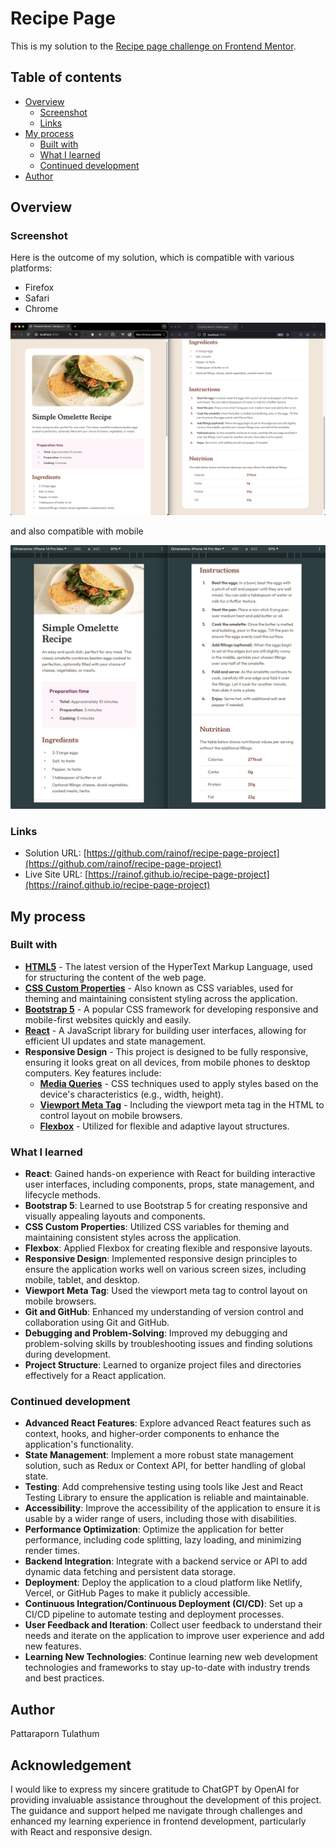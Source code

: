 # Recipe Page

This is my solution to the [Recipe page challenge on Frontend Mentor](https://www.frontendmentor.io/challenges/recipe-page-KiTsR8QQKm).

## Table of contents

- [Overview](#overview)
  - [Screenshot](#screenshot)
  - [Links](#links)
- [My process](#my-process)
  - [Built with](#built-with)
  - [What I learned](#what-i-learned)
  - [Continued development](#continued-development)
- [Author](#author)

## Overview

### Screenshot

Here is the outcome of my solution, which is compatible with various platforms:

- Firefox
- Safari
- Chrome

![Solution for web](./src/assets/images/web-result.png)

and also compatible with mobile

![Solution for mobile](./src/assets/images/mobile-result.png)

### Links

- Solution URL: [https://github.com/rainof/recipe-page-project](https://github.com/rainof/recipe-page-project)
- Live Site URL: [https://rainof.github.io/recipe-page-project](https://rainof.github.io/recipe-page-project)

## My process

### Built with

- **[HTML5](https://developer.mozilla.org/en-US/docs/Web/Guide/HTML/HTML5)** - The latest version of the HyperText Markup Language, used for structuring the content of the web page.
- **[CSS Custom Properties](https://developer.mozilla.org/en-US/docs/Web/CSS/--*)** - Also known as CSS variables, used for theming and maintaining consistent styling across the application.
- **[Bootstrap 5](https://getbootstrap.com/)** - A popular CSS framework for developing responsive and mobile-first websites quickly and easily.
- **[React](https://reactjs.org/)** - A JavaScript library for building user interfaces, allowing for efficient UI updates and state management.
- **Responsive Design** - This project is designed to be fully responsive, ensuring it looks great on all devices, from mobile phones to desktop computers. Key features include:
  - **[Media Queries](https://developer.mozilla.org/en-US/docs/Web/CSS/Media_Queries/Using_media_queries)** - CSS techniques used to apply styles based on the device's characteristics (e.g., width, height).
  - **[Viewport Meta Tag](https://developer.mozilla.org/en-US/docs/Mozilla/Mobile/Viewport_meta_tag)** - Including the viewport meta tag in the HTML to control layout on mobile browsers.
  - **[Flexbox](https://developer.mozilla.org/en-US/docs/Web/CSS/CSS_Flexible_Box_Layout/Basic_Concepts_of_Flexbox)** - Utilized for flexible and adaptive layout structures.

### What I learned

- **React**: Gained hands-on experience with React for building interactive user interfaces, including components, props, state management, and lifecycle methods.
- **Bootstrap 5**: Learned to use Bootstrap 5 for creating responsive and visually appealing layouts and components.
- **CSS Custom Properties**: Utilized CSS variables for theming and maintaining consistent styles across the application.
- **Flexbox**: Applied Flexbox for creating flexible and responsive layouts.
- **Responsive Design**: Implemented responsive design principles to ensure the application works well on various screen sizes, including mobile, tablet, and desktop.
- **Viewport Meta Tag**: Used the viewport meta tag to control layout on mobile browsers.
- **Git and GitHub**: Enhanced my understanding of version control and collaboration using Git and GitHub.
- **Debugging and Problem-Solving**: Improved my debugging and problem-solving skills by troubleshooting issues and finding solutions during development.
- **Project Structure**: Learned to organize project files and directories effectively for a React application.

### Continued development

- **Advanced React Features**: Explore advanced React features such as context, hooks, and higher-order components to enhance the application's functionality.
- **State Management**: Implement a more robust state management solution, such as Redux or Context API, for better handling of global state.
- **Testing**: Add comprehensive testing using tools like Jest and React Testing Library to ensure the application is reliable and maintainable.
- **Accessibility**: Improve the accessibility of the application to ensure it is usable by a wider range of users, including those with disabilities.
- **Performance Optimization**: Optimize the application for better performance, including code splitting, lazy loading, and minimizing render times.
- **Backend Integration**: Integrate with a backend service or API to add dynamic data fetching and persistent data storage.
- **Deployment**: Deploy the application to a cloud platform like Netlify, Vercel, or GitHub Pages to make it publicly accessible.
- **Continuous Integration/Continuous Deployment (CI/CD)**: Set up a CI/CD pipeline to automate testing and deployment processes.
- **User Feedback and Iteration**: Collect user feedback to understand their needs and iterate on the application to improve user experience and add new features.
- **Learning New Technologies**: Continue learning new web development technologies and frameworks to stay up-to-date with industry trends and best practices.

## Author

Pattaraporn Tulathum

## Acknowledgement

I would like to express my sincere gratitude to ChatGPT by OpenAI for providing invaluable assistance throughout the development of this project. The guidance and support helped me navigate through challenges and enhanced my learning experience in frontend development, particularly with React and responsive design.
